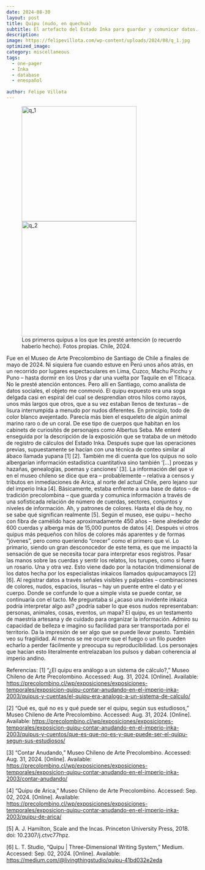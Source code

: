 ```yaml
---
date: 2024-08-30
layout: post
title: Quipu (nudo, en quechua) 
subtitle: El artefacto del Estado Inka para guardar y comunicar datos.
description: 
image: https://felipevillota.com/wp-content/uploads/2024/08/q_1.jpg
optimized_image: 
category: miscellaneous
tags:
  - one-pager
  - Inka
  - database
  - enespañol 
 
author: Felipe Villota 
---
```

<figure>
  <div class="image-column">
    <img src="https://felipevillota.com/wp-content/uploads/2024/08/q_1.jpg" alt="q_1" border="0" width="300">
    <img src="https://felipevillota.com/wp-content/uploads/2024/08/q_2.jpg" alt="q_2" border="0" width="300">
  </div>
  <figcaption class="caption">Los primeros quipus a los que les presté antención (o recuerdo haberlo hecho). Fotos propias. Chile, 2024.</figcaption>
</figure>

Fue en el Museo de Arte Precolombino de Santiago de Chile a finales de mayo de 2024. Ni siquiera fue cuando estuve en Perú unos años atrás, en un recorrido por lugares espectaculares en Lima, Cuzco, Machu Picchu y Puno – hasta dormir en los Uros y dar una vuelta por Taquile en el Titicaca. No le presté atención entonces. Pero allí en Santiago, como analista de datos sociales, el objeto me conmovió. El quipu expuesto era una soga delgada casi en espiral del cual se desprendían otros hilos como rayos, unos más largos que otros, que a su vez estaban llenos de texturas – de lisura interrumpida a menudo por nudos diferentes. En principio, todo de color blanco avejentado. Parecía más bien el esqueleto de algún animal marino raro o de un coral. De ese tipo de cuerpos que habitan en los cabinets de curiosités de personajes como Albertus Seba.
Me enteré enseguida por la descripción de la exposición que se trataba de un método de registro de cálculos del Estado Inka. Después supe que las operaciones previas, supuestamente se hacían con una técnica de conteo similar al ábaco llamada yupana [1] [2]. También me di cuenta que los quipus no solo albergarían información estadística cuantitativa sino también ‘[…] proezas y hazañas, genealogías, poemas y canciones’ [3]. La información del que vi en el museo chileno se dice que era – probablemente – relativa a censos y tributos en inmediaciones de Arica, al norte del actual Chile, pero lejano sur del imperio Inka [4]. Básicamente, estaba enfrente a una base de datos – de tradición precolombina – que guarda y comunica información a través de una sofisticada relación de número de cuerdas, sectores, conjuntos y niveles de información. Ah, y patrones de colores. Hasta el día de hoy, no se sabe qué significan realmente [5]. Según el museo, ese quipu – hecho con fibra de camélido hace aproximadamente 450 años – tiene alrededor de 600 cuerdas y alberga más de 15,000 puntos de datos [4]. Después vi otros quipus más pequeños con hilos de colores más aparentes y de formas “jóvenes”, pero como queriendo “crecer” como el primero que vi.
Lo primario, siendo un gran desconocedor de este tema, es que me impactó la sensación de que se necesita tocar para interpretar esos registros. Pasar las manos sobre las cuerdas y sentir los relatos, los turupes, como si fuera un rosario. Una y otra vez. Esto viene dado por la notación tridimensional de los datos hecha por los especialistas inkaicos llamados quipucamayocs [2] [6]. Al registrar datos a través señales visibles y palpables – combinaciones de colores, nudos, espacios, lisuras – hay un puente entre el dato y el cuerpo. Donde se confunde lo que a simple vista se puede contar, se continuaría con el tacto. Me preguntaba si ¿acaso una invidente inkaica podría interpretar algo así? ¿podría saber lo que esos nudos representaban: personas, animales, cosas, eventos, un mapa? 
El quipu, es un testamento de maestría artesana y de cuidado para organizar la información. Admiro su capacidad de belleza e imagino su facilidad para ser transportada por el territorio. Da la impresión de ser algo que se puede llevar puesto. También veo su fragilidad. Al menos se me ocurre que el fuego o un filo pueden echarlo a perder fácilmente y preocupa su reproducibilidad. Los personajes que hacían esto literalmente entrelazaban los pulsos y daban coherencia al imperio andino. 

Referencias: 
 [1]	“¿El quipu era análogo a un sistema de cálculo?,” Museo Chileno de Arte Precolombino. Accessed: Aug. 31, 2024. 
 [Online]. Available: https://precolombino.cl/wp/exposiciones/exposiciones-temporales/exposicion-quipu-contar-anudando-en-el-imperio-inka-2003/quipus-y-cuentas/el-quipu-era-analogo-a-un-sistema-de-calculo/

[2]	“Qué es, qué no es y qué puede ser el quipu, según sus estudiosos,” Museo Chileno de Arte Precolombino. Accessed: Aug. 31, 2024. 
[Online]. Available: https://precolombino.cl/wp/exposiciones/exposiciones-temporales/exposicion-quipu-contar-anudando-en-el-imperio-inka-2003/quipus-y-cuentos/que-es-que-no-es-y-que-puede-ser-el-quipu-segun-sus-estudiosos/

[3]	“Contar Anudando,” Museo Chileno de Arte Precolombino. Accessed: Aug. 31, 2024. 
[Online]. Available: https://precolombino.cl/wp/exposiciones/exposiciones-temporales/exposicion-quipu-contar-anudando-en-el-imperio-inka-2003/contar-anudando/

[4]	“Quipu de Arica,” Museo Chileno de Arte Precolombino. Accessed: Sep. 02, 2024. 
[Online]. Available: https://precolombino.cl/wp/exposiciones/exposiciones-temporales/exposicion-quipu-contar-anudando-en-el-imperio-inka-2003/quipu-de-arica/

[5]	A. J. Hamilton, Scale and the Incas. Princeton University Press, 2018. doi: 10.2307/j.ctvc77hpz.

[6]	L. T. Studio, “Quipu | Three-Dimensional Writing System,” Medium. Accessed: Sep. 02, 2024. [Online]. Available: https://medium.com/@livingthingstudio/quipu-41bd032e2eda


